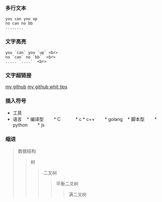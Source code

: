 ### 多行文本
    you can you up 
    no can no bb 
    ........   

### 文字高亮
    you `can` you `up` <br>
    no `can` no `bb`  <br>
    ..... `....`  <br>

### 文字超链接
[my github](https://github.com/Bepartofyou)
[my github whit tips](https://github.com/Bepartofyou "tips")

### 插入符号

* 工具
* 语言
    * 编译型
        * C 
            * c
            * c++
        * golang
    * 脚本型
        * python
        * js
        
### 缩进
> 数据结构
>> 树
>>> 二叉树
>>>> 平衡二叉树
>>>>> 满二叉树
